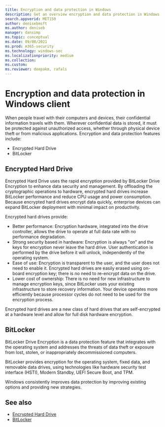 ```yaml
---
title: Encryption and data protection in Windows
description: Get an overview encryption and data protection in Windows 11 and Windows 10
search.appverid: MET150 
author: denisebmsft
ms.author: deniseb
manager: dansimp 
ms.topic: conceptual
ms.date: 09/08/2021
ms.prod: m365-security
ms.technology: windows-sec
ms.localizationpriority: medium
ms.collection: 
ms.custom: 
ms.reviewer: deepakm, rafals  
---
```


# Encryption and data protection in Windows client

When people travel with their computers and devices, their confidential information travels with them. Wherever confidential data is stored, it must be protected against unauthorized access, whether through physical device theft or from malicious applications. 
Encryption and data protection features include:

- Encrypted Hard Drive
- BitLocker

## Encrypted Hard Drive

Encrypted Hard Drive uses the rapid encryption provided by BitLocker Drive Encryption to enhance data security and management.
By offloading the cryptographic operations to hardware, encrypted hard drives increase BitLocker performance and reduce CPU usage and power consumption. Because encrypted hard drives encrypt data quickly, enterprise devices can expand BitLocker deployment with minimal impact on productivity.

Encrypted hard drives provide:

- Better performance: Encryption hardware, integrated into the drive controller, allows the drive to operate at full data rate with no performance degradation.
- Strong security based in hardware: Encryption is always "on" and the keys for encryption never leave the hard drive. User authentication is performed by the drive before it will unlock, independently of the operating system.
- Ease of use: Encryption is transparent to the user, and the user does not need to enable it. Encrypted hard drives are easily erased using on-board encryption key; there is no need to re-encrypt data on the drive.
- Lower cost of ownership: There is no need for new infrastructure to manage encryption keys, since BitLocker uses your existing infrastructure to store recovery information. Your device operates more efficiently because processor cycles do not need to be used for the encryption process.

Encrypted hard drives are a new class of hard drives that are self-encrypted at a hardware level and allow for full disk hardware encryption. 

## BitLocker

BitLocker Drive Encryption is a data protection feature that integrates with the operating system and addresses the threats of data theft or exposure from lost, stolen, or inappropriately decommissioned computers. 

BitLocker provides encryption for the operating system, fixed data, and removable data drives, using technologies like hardware security test interface (HSTI), Modern Standby, UEFI Secure Boot, and TPM. 

Windows consistently improves data protection by improving existing options and providing new strategies.


## See also

- [Encrypted Hard Drive](information-protection/encrypted-hard-drive.md)
- [BitLocker](information-protection/bitlocker/bitlocker-overview.md)

